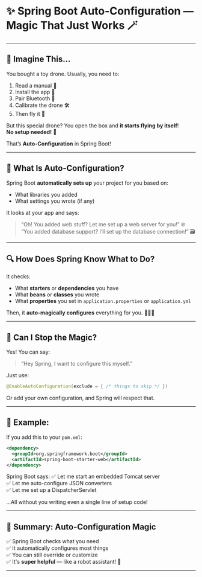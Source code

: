 # ✨ Spring Boot Auto-Configuration — Magic That Just Works 🪄

---

## 🧒 Imagine This...

You bought a toy drone. Usually, you need to:
1. Read a manual 📖
2. Install the app 📱
3. Pair Bluetooth 🔵
4. Calibrate the drone 🛠️
5. Then fly it 🚁

But this special drone? You open the box and **it starts flying by itself**!  
**No setup needed!** 🛫

That’s **Auto-Configuration** in Spring Boot!

---

## 🤖 What Is Auto-Configuration?

Spring Boot **automatically sets up** your project for you based on:
- What libraries you added
- What settings you wrote (if any)

It looks at your app and says:
> “Oh! You added web stuff? Let me set up a web server for you!” 🌐  
> “You added database support? I’ll set up the database connection!” 🗃️

---

## 🔍 How Does Spring Know What to Do?

It checks:
- What **starters** or **dependencies** you have
- What **beans** or **classes** you wrote
- What **properties** you set in `application.properties` or `application.yml`

Then, it **auto-magically configures** everything for you. 🧙‍♂️✨

---

## 🛑 Can I Stop the Magic?

Yes! You can say:
> “Hey Spring, I want to configure this myself.”

Just use:  
```java
@EnableAutoConfiguration(exclude = { /* things to skip */ })
```

Or add your own configuration, and Spring will respect that.

---

## 🧠 Example:

If you add this to your `pom.xml`:

```xml
<dependency>
  <groupId>org.springframework.boot</groupId>
  <artifactId>spring-boot-starter-web</artifactId>
</dependency>
```

Spring Boot says:
✅ Let me start an embedded Tomcat server  
✅ Let me auto-configure JSON converters  
✅ Let me set up a DispatcherServlet

...All without you writing even a single line of setup code!

---

## 🧙 Summary: Auto-Configuration Magic

✅ Spring Boot checks what you need  
✅ It automatically configures most things  
✅ You can still override or customize  
✅ It's **super helpful** — like a robot assistant! 🤖

---

